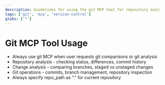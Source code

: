 ```yaml
---
description: Guidelines for using the git MCP tool for repository analysis and comparisons
tags: ['git', 'mcp', 'version-control']
globs: ['*']
---
```


# Git MCP Tool Usage

- Always use git MCP when user requests git comparisons or git analysis
- Repository analysis - checking status, differences, commit history
- Change analysis - comparing branches, staged vs unstaged changes
- Git operations - commits, branch management, repository inspection
- Always specify repo_path as "." for current repository
